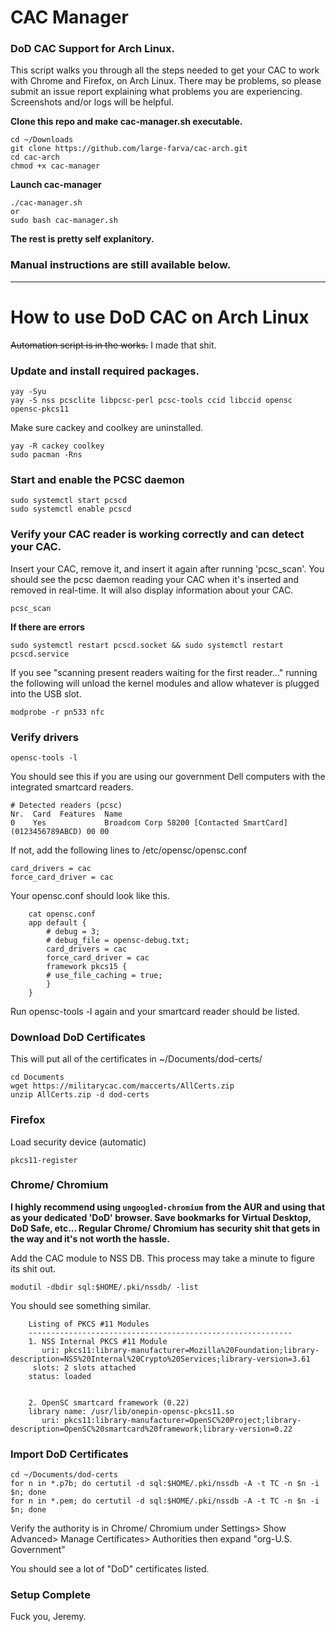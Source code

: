 # CAC Manager

### DoD CAC Support for Arch Linux.

This script walks you through all the steps needed to get your CAC to work with Chrome and Firefox, on Arch Linux. There may be problems, so please submit an issue report explaining what problems you are experiencing. Screenshots and/or logs will be helpful.

**Clone this repo and make cac-manager.sh executable.**
```
cd ~/Downloads
git clone https://github.com/large-farva/cac-arch.git
cd cac-arch
chmod +x cac-manager
```
**Launch cac-manager**
```
./cac-manager.sh
or
sudo bash cac-manager.sh
```
**The rest is pretty self explanitory.**

### Manual instructions are still available below.

---

# How to use DoD CAC on Arch Linux

~~Automation script is in the works.~~ I made that shit.

### Update and install required packages.
```
yay -Syu
yay -S nss pcsclite libpcsc-perl pcsc-tools ccid libccid opensc opensc-pkcs11
```
Make sure cackey and coolkey are uninstalled.
```
yay -R cackey coolkey
sudo pacman -Rns
```

### Start and enable the PCSC daemon
```
sudo systemctl start pcscd
sudo systemctl enable pcscd
```

### Verify your CAC reader is working correctly and can detect your CAC.
Insert your CAC, remove it, and insert it again after running 'pcsc_scan'. You should see the pcsc daemon reading your CAC when it's inserted and removed in real-time. It will also display information about your CAC.

```pcsc_scan```

**If there are errors**
```
sudo systemctl restart pcscd.socket && sudo systemctl restart pcscd.service
```

If you see "scanning present readers waiting for the first reader..." running the following will unload the kernel modules and allow whatever is plugged into the USB slot.
```
modprobe -r pn533 nfc
```

### Verify drivers
```
opensc-tools -l
```

You should see this if you are using our government Dell computers with the integrated smartcard readers.
```
# Detected readers (pcsc)
Nr.  Card  Features  Name
0    Yes             Broadcom Corp 58200 [Contacted SmartCard] (0123456789ABCD) 00 00
```

If not, add the following lines to /etc/opensc/opensc.conf
```
card_drivers = cac
force_card_driver = cac
```
Your opensc.conf should look like this.
```
    cat opensc.conf
    app default {
        # debug = 3;
        # debug_file = opensc-debug.txt;
        card_drivers = cac
        force_card_driver = cac
        framework pkcs15 {	
        # use_file_caching = true;
        }
    }
```
Run opensc-tools -l again and your smartcard reader should be listed.

### Download DoD Certificates
This will put all of the certificates in ~/Documents/dod-certs/
```
cd Documents
wget https://militarycac.com/maccerts/AllCerts.zip
unzip AllCerts.zip -d dod-certs
```

### Firefox
Load security device (automatic)
```
pkcs11-register
```

### Chrome/ Chromium

**I highly recommend using ```ungoogled-chromium``` from the AUR and using that as your dedicated 'DoD' browser. Save bookmarks for Virtual Desktop, DoD Safe, etc... Regular Chrome/ Chromium has security shit that gets in the way and it's not worth the hassle.**

Add the CAC module to NSS DB.
This process may take a minute to figure its shit out.
```
modutil -dbdir sql:$HOME/.pki/nssdb/ -list
```
You should see something similar.
```
    Listing of PKCS #11 Modules
    -----------------------------------------------------------
    1. NSS Internal PKCS #11 Module
   	   uri: pkcs11:library-manufacturer=Mozilla%20Foundation;library-description=NSS%20Internal%20Crypto%20Services;library-version=3.61
   	 slots: 2 slots attached
   	status: loaded


    2. OpenSC smartcard framework (0.22)
	library name: /usr/lib/onepin-opensc-pkcs11.so
	   uri: pkcs11:library-manufacturer=OpenSC%20Project;library-description=OpenSC%20smartcard%20framework;library-version=0.22
```

### Import DoD Certificates
```
cd ~/Documents/dod-certs
for n in *.p7b; do certutil -d sql:$HOME/.pki/nssdb -A -t TC -n $n -i $n; done
for n in *.pem; do certutil -d sql:$HOME/.pki/nssdb -A -t TC -n $n -i $n; done
```
Verify the authority is in Chrome/ Chromium under Settings> Show Advanced> Manage Certificates> Authorities then expand "org-U.S. Government"

You should see a lot of "DoD" certificates listed.

### Setup Complete

Fuck you, Jeremy.
